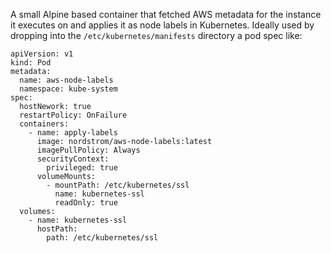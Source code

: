A small Alpine based container that fetched AWS metadata for the instance it
executes on and applies it as node labels in Kubernetes.  Ideally used by
dropping into the `/etc/kubernetes/manifests` directory a pod spec like:

```
apiVersion: v1
kind: Pod
metadata:
  name: aws-node-labels
  namespace: kube-system
spec:
  hostNework: true
  restartPolicy: OnFailure
  containers:
    - name: apply-labels
      image: nordstrom/aws-node-labels:latest
      imagePullPolicy: Always
      securityContext:
        privileged: true
      volumeMounts:
        - mountPath: /etc/kubernetes/ssl
          name: kubernetes-ssl
          readOnly: true
  volumes:
    - name: kubernetes-ssl
      hostPath:
        path: /etc/kubernetes/ssl
```

